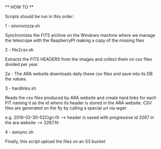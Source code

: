 ** HOW TO **

Scripts should be run in this order:

1 - sincronizza.sh

  Synchronizes the FITS archive on the Windows machine where we manage the telescope with the RaspberryPI making a copy of the missing files

2 - fits2csv.sh

  Extracts the FITS HEADERS from the images and collect them on csv files divided per year.

2a - The ARA website downloads daily these csv files and save into its DB the values.

3 - hardlinks.sh

  Reads the csv files produced by ARA website and create hard links for each FIT naming it as the id where its header is stored in the ARA website.
  CSV files are generated on the fly by calling a special url via wget

  e.g. 2019-02-30-52Cign.fit --> header is saved with progressive id 3267 in the ara website --> 3267.fit

4 - awsync.sh

  Finally, this script upload the files on an S3 bucket
